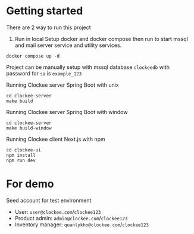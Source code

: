 
# Getting started

There are 2 way to run this project 
1. Run in local 
Setup docker and docker compose then run to start mssql and mail server service and utility services. 
```
docker compose up -d 
```
Project can be manually setup with mssql database `clockeedb` with password for `sa` is `example_123`


Running Clockee server Spring Boot with unix 
```
cd clockee-server 
make build
```
Running Clockee server Spring Boot with window 
```
cd clockee-server 
make build-window 
```

Running Clockee client Next.js with npm 
``` 
cd clockee-ui
npm install 
npm run dev 
```
# For demo 
Seed account for test environment 
- User: `user@clockee.com`/`clockee123`
- Product admin: `admin@clockee.com`/`clockee123`
- Inventory manager: `quanlykho@clockee.com`/`clockee123`
